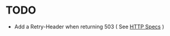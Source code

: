 # TODO


* Add a Retry-Header when returning 503 ( See <a href="http://www.w3.org/Protocols/rfc2616/rfc2616-sec10.html#sec10.5.4">HTTP Specs</a> )

